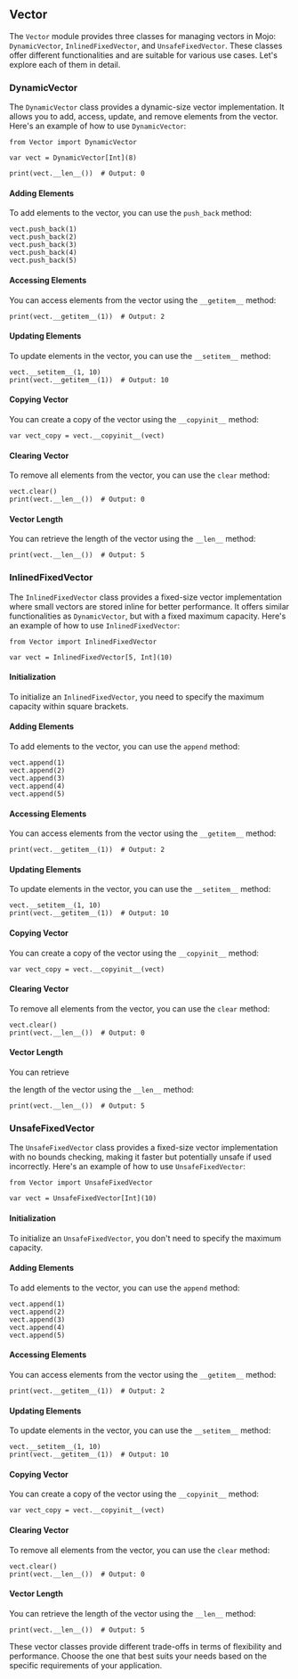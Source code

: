 ## Vector

The `Vector` module provides three classes for managing vectors in Mojo: `DynamicVector`, `InlinedFixedVector`, and `UnsafeFixedVector`. These classes offer different functionalities and are suitable for various use cases. Let's explore each of them in detail.

### DynamicVector

The `DynamicVector` class provides a dynamic-size vector implementation. It allows you to add, access, update, and remove elements from the vector. Here's an example of how to use `DynamicVector`:

```mojo
from Vector import DynamicVector

var vect = DynamicVector[Int](8)

print(vect.__len__())  # Output: 0
```

#### Adding Elements
To add elements to the vector, you can use the `push_back` method:
```mojo
vect.push_back(1)
vect.push_back(2)
vect.push_back(3)
vect.push_back(4)
vect.push_back(5)
```

#### Accessing Elements
You can access elements from the vector using the `__getitem__` method:
```mojo
print(vect.__getitem__(1))  # Output: 2
```

#### Updating Elements
To update elements in the vector, you can use the `__setitem__` method:
```mojo
vect.__setitem__(1, 10)
print(vect.__getitem__(1))  # Output: 10
```

#### Copying Vector
You can create a copy of the vector using the `__copyinit__` method:
```mojo
var vect_copy = vect.__copyinit__(vect)
```

#### Clearing Vector
To remove all elements from the vector, you can use the `clear` method:
```mojo
vect.clear()
print(vect.__len__())  # Output: 0
```

#### Vector Length
You can retrieve the length of the vector using the `__len__` method:
```mojo
print(vect.__len__())  # Output: 5
```

### InlinedFixedVector

The `InlinedFixedVector` class provides a fixed-size vector implementation where small vectors are stored inline for better performance. It offers similar functionalities as `DynamicVector`, but with a fixed maximum capacity. Here's an example of how to use `InlinedFixedVector`:

```mojo
from Vector import InlinedFixedVector

var vect = InlinedFixedVector[5, Int](10)
```

#### Initialization
To initialize an `InlinedFixedVector`, you need to specify the maximum capacity within square brackets.

#### Adding Elements
To add elements to the vector, you can use the `append` method:
```mojo
vect.append(1)
vect.append(2)
vect.append(3)
vect.append(4)
vect.append(5)
```

#### Accessing Elements
You can access elements from the vector using the `__getitem__` method:
```mojo
print(vect.__getitem__(1))  # Output: 2
```

#### Updating Elements
To update elements in the vector, you can use the `__setitem__` method:
```mojo
vect.__setitem__(1, 10)
print(vect.__getitem__(1))  # Output: 10
```

#### Copying Vector
You can create a copy of the vector using the `__copyinit__` method:
```mojo
var vect_copy = vect.__copyinit__(vect)
```

#### Clearing Vector
To remove all elements from the vector, you can use the `clear` method:
```mojo
vect.clear()
print(vect.__len__())  # Output: 0
```

#### Vector Length
You can retrieve

 the length of the vector using the `__len__` method:
```mojo
print(vect.__len__())  # Output: 5
```

### UnsafeFixedVector

The `UnsafeFixedVector` class provides a fixed-size vector implementation with no bounds checking, making it faster but potentially unsafe if used incorrectly. Here's an example of how to use `UnsafeFixedVector`:

```mojo
from Vector import UnsafeFixedVector

var vect = UnsafeFixedVector[Int](10)
```

#### Initialization
To initialize an `UnsafeFixedVector`, you don't need to specify the maximum capacity.

#### Adding Elements
To add elements to the vector, you can use the `append` method:
```mojo
vect.append(1)
vect.append(2)
vect.append(3)
vect.append(4)
vect.append(5)
```

#### Accessing Elements
You can access elements from the vector using the `__getitem__` method:
```mojo
print(vect.__getitem__(1))  # Output: 2
```

#### Updating Elements
To update elements in the vector, you can use the `__setitem__` method:
```mojo
vect.__setitem__(1, 10)
print(vect.__getitem__(1))  # Output: 10
```

#### Copying Vector
You can create a copy of the vector using the `__copyinit__` method:
```mojo
var vect_copy = vect.__copyinit__(vect)
```

#### Clearing Vector
To remove all elements from the vector, you can use the `clear` method:
```mojo
vect.clear()
print(vect.__len__())  # Output: 0
```

#### Vector Length
You can retrieve the length of the vector using the `__len__` method:
```mojo
print(vect.__len__())  # Output: 5
```

These vector classes provide different trade-offs in terms of flexibility and performance. Choose the one that best suits your needs based on the specific requirements of your application.
